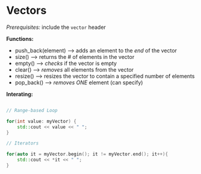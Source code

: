 # Vectors

*Prerequisites:* include the `vector` header

__Functions:__
* push_back(element) --> adds an element to the *end* of the vector
* size() --> returns the # of elements in the vector
* empty() --> _checks_ if the vector is empty
* clear() --> _removes_ all elements from the vector
* resize() --> resizes the vector to contain a specified number of elements
* pop_back() --> _removes ONE_ element (can specify)

__Interating:__
```cpp

// Range-based Loop

for(int value: myVector) {
    std::cout << value << " ";
}

// Iterators

for(auto it = myVector.begin(); it != myVector.end(); it++){
    std::cout << *it << " ";
}
```

